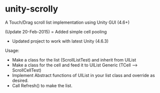 unity-scrolly
=============

A Touch/Drag scroll list implementation using Unity GUI (4.6+)

(Update 20-Feb-2015)
= Added simple cell pooling
- Updated project to work with latest Unity (4.6.3) 

Usage:

- Make a class for the list (ScrollListTest) and inherit from UIList<TCell>
- Make a class for the cell and feed it to UIList Generic (TCell --> ScrollCellTest) 
- Implement Abstract functions of UIList<T> in your list class and override as desired.
- Call Refresh() to make the list.


